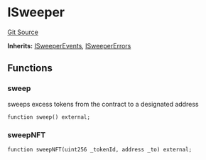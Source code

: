 # ISweeper
[Git Source](https://github.com/aragon/ve-governance/blob/d1db1e959d76056114cf52b0b8a3ff8311778151/src/escrow/increasing/interfaces/IVotingEscrowIncreasing.sol)

**Inherits:**
[ISweeperEvents](/src/escrow/increasing/interfaces/IVotingEscrowIncreasing.sol/interface.ISweeperEvents.md), [ISweeperErrors](/src/escrow/increasing/interfaces/IVotingEscrowIncreasing.sol/interface.ISweeperErrors.md)


## Functions
### sweep

sweeps excess tokens from the contract to a designated address


```solidity
function sweep() external;
```

### sweepNFT


```solidity
function sweepNFT(uint256 _tokenId, address _to) external;
```

